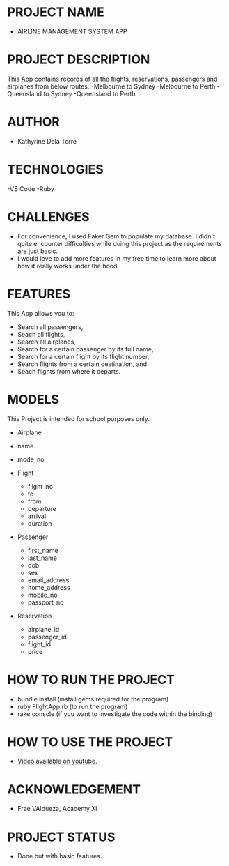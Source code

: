 # PROJECT NAME
- AIRLINE MANAGEMENT SYSTEM APP

# PROJECT DESCRIPTION

  This App contains records of all the flights, reservations, passengers and airplanes from below routes:
  -Melbourne to Sydney
  -Melbourne to Perth
  -Queensland to Sydney
  -Queensland to Perth 

# AUTHOR
- Kathyrine Dela Torre
  
# TECHNOLOGIES
-VS Code
-Ruby

# CHALLENGES 
- For convenience, I used Faker Gem to populate my database. I didn't quite encounter difficulties while doing this project as the requirements are just basic. 
- I would love to add more features in my free time to learn more about how it really works under the hood. 

# FEATURES
This App allows you to:
- Search all passengers,
- Seach all flights,
- Search all airplanes,
- Search for a certain passenger by its full name,
- Search for a certain flight by its flight number,
- Search flights from a certain destination, and
- Seach flights from where it departs.

# MODELS
 This Project is intended for school purposes only.
 - Airplane 
  - name
  - mode_no

- Flight 
  - flight_no
  - to
  - from
  - departure
  - arrival
  - duration

- Passenger 
  - first_name
  - last_name
  - dob
  - sex
  - email_address
  - home_address
  - mobile_no
  - passport_no
  
- Reservation 
  - airplane_id
  - passenger_id
  - flight_id
  - price


# HOW TO RUN THE PROJECT
- bundle install (install gems required for the program)
- ruby FlightApp.rb (to run the program)
- rake console (if you want to investigate the code within the binding)

# HOW TO USE THE PROJECT
- [Video available on youtube.](https://youtu.be/NJT5aC3k_WI)

# ACKNOWLEDGEMENT
- Frae VAldueza, Academy Xi

# PROJECT STATUS
- Done but with basic features.









